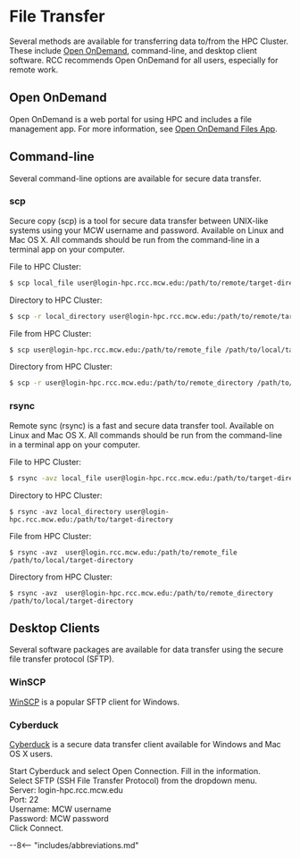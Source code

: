 # File Transfer
Several methods are available for transferring data to/from the HPC Cluster. These include [Open OnDemand](../user-guide/access/ondemand.md), command-line, and desktop client software. RCC recommends Open OnDemand for all users, especially for remote work.

## Open OnDemand
Open OnDemand is a web portal for using HPC and includes a file management app. For more information, see [Open OnDemand Files App](../user-guide/access/ondemand.md#file-management).

## Command-line
Several command-line options are available for secure data transfer.

### scp
Secure copy (scp) is a tool for secure data transfer between UNIX-like systems using your MCW username and password. Available on Linux and Mac OS X. All commands should be run from the command-line in a terminal app on your computer.
 
File to HPC Cluster:
```bash
$ scp local_file user@login-hpc.rcc.mcw.edu:/path/to/remote/target-directory
```

Directory to HPC Cluster:  
```bash
$ scp -r local_directory user@login-hpc.rcc.mcw.edu:/path/to/remote/target-directory
```

File from HPC Cluster:
```bash
$ scp user@login-hpc.rcc.mcw.edu:/path/to/remote_file /path/to/local/target-directory
```

Directory from HPC Cluster:
```bash
$ scp -r user@login-hpc.rcc.mcw.edu:/path/to/remote_directory /path/to/local/target-directory
```

### rsync
Remote sync (rsync) is a fast and secure data transfer tool. Available on Linux and Mac OS X. All commands should be run from the command-line in a terminal app on your computer.

File to HPC Cluster:
```bash
$ rsync -avz local_file user@login-hpc.rcc.mcw.edu:/path/to/target-directory
```

Directory to HPC Cluster:
```
$ rsync -avz local_directory user@login-hpc.rcc.mcw.edu:/path/to/target-directory
```

File from HPC Cluster:
```
$ rsync -avz  user@login.rcc.mcw.edu:/path/to/remote_file /path/to/local/target-directory
```

Directory from HPC Cluster:
```
$ rsync -avz  user@login-hpc.rcc.mcw.edu:/path/to/remote_directory /path/to/local/target-directory
```

## Desktop Clients
Several software packages are available for data transfer using the secure file transfer protocol (SFTP).

### WinSCP
[WinSCP](https://winscp.net/eng/index.php) is a popular SFTP client for Windows.

### Cyberduck
[Cyberduck](https://cyberduck.io/) is a secure data transfer client available for Windows and Mac OS X users.

Start Cyberduck and select Open Connection. Fill in the information.<br/>
Select SFTP (SSH File Transfer Protocol) from the dropdown menu.<br/>
Server: login-hpc.rcc.mcw.edu<br/>
Port: 22<br/>
Username: MCW username<br/>
Password: MCW password<br/>
Click Connect. 

--8<-- "includes/abbreviations.md"